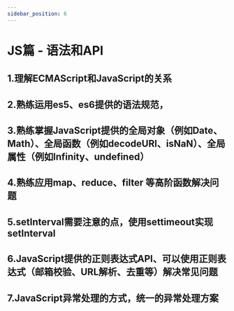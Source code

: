```yaml
---
sidebar_position: 6
---
```


# JS篇 - 语法和API
## 1.理解ECMAScript和JavaScript的关系
## 2.熟练运用es5、es6提供的语法规范，
## 3.熟练掌握JavaScript提供的全局对象（例如Date、Math）、全局函数（例如decodeURI、isNaN）、全局属性（例如Infinity、undefined）
## 4.熟练应用map、reduce、filter 等高阶函数解决问题
## 5.setInterval需要注意的点，使用settimeout实现setInterval
## 6.JavaScript提供的正则表达式API、可以使用正则表达式（邮箱校验、URL解析、去重等）解决常见问题
## 7.JavaScript异常处理的方式，统一的异常处理方案